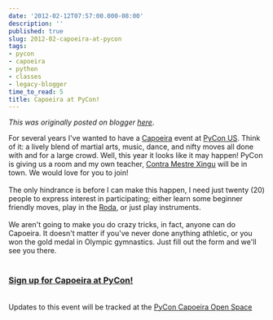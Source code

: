 ```yaml
---
date: '2012-02-12T07:57:00.000-08:00'
description: ''
published: true
slug: 2012-02-capoeira-at-pycon
tags:
- pycon
- capoeira
- python
- classes
- legacy-blogger
time_to_read: 5
title: Capoeira at PyCon!
---
```


*This was originally posted on blogger [here](https://pydanny.blogspot.com/2012/02/capoeira-at-pycon.html)*.

For several years I've wanted to have a <a href="http://en.wikipedia.org/wiki/Capoeira">Capoeira</a> event at <a href="https://us.pycon.org/2012/community/openspaces/capoeira/">PyCon US</a>. Think of it: a lively blend of martial arts, music, dance, and  nifty moves all done with and for a large crowd. Well, this year it looks like it may happen! PyCon is giving us a room and my own teacher, <a href="http://valleycapoeira.com/?page_id=7">Contra Mestre Xingu</a> will be in town. We would love for you to join!<br /><br />The only hindrance is before I can make this happen, I need just twenty (20) people to express interest in participating; either learn some beginner friendly moves, play in the <a href="http://en.wikipedia.org/wiki/Capoeira#Roda">Roda</a>, or just play instruments.<br /><br />We aren't going to make you do crazy tricks, in fact, anyone can do Capoeira. It doesn't matter if you've never done anything athletic, or you won the gold medal in Olympic gymnastics. Just fill out the form and we'll see you there.<br /><br /><h3><a href="http://bit.ly/pycon-capoeira">Sign up for Capoeira at PyCon!</a></h3><br />Updates to this event will be tracked at the <a href="https://us.pycon.org/2012/community/openspaces/capoeira/">PyCon Capoeira Open Space</a>